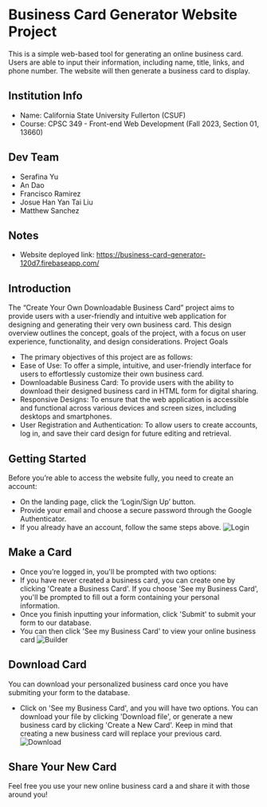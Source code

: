 # Business Card Generator Website Project #

This is a simple web-based tool for generating an online business card. Users are able to input their information, including name, title, links, and phone number. The website will then generate a business card to display.

## Institution Info ##

* Name: California State University Fullerton (CSUF)
* Course: CPSC 349 - Front-end Web Development (Fall 2023, Section 01, 13660)

## Dev Team ##

* Serafina Yu
* An Dao
* Francisco Ramirez
* Josue Han Yan Tai Liu
* Matthew Sanchez

## Notes ##

* Website deployed link: https://business-card-generator-120d7.firebaseapp.com/

## Introduction ##
The “Create Your Own Downloadable Business Card” project aims to provide users with a user-friendly and intuitive web application for designing and generating their very own business card. This design overview outlines the concept, goals of the project, with a focus on user experience, functionality, and design considerations.
Project Goals

* The primary objectives of this project are as follows:
* Ease of Use: To offer a simple, intuitive, and user-friendly interface for users to effortlessly customize their own business card.
* Downloadable Business Card: To provide users with the ability to download their designed business card in HTML form for digital sharing.
* Responsive Designs: To ensure that the web application is accessible and functional across various devices and screen sizes, including desktops and smartphones.
* User Registration and Authentication: To allow users to create accounts, log in, and save their card design for future editing and retrieval.

## Getting Started ##

Before you’re able to access the website fully, you need to create an account:
* On the landing page, click the ‘Login/Sign Up’ button.
* Provide your email and choose a secure password through the Google Authenticator.
* If you already have an account, follow the same steps above.
![Login](https://github.com/serafinayu/CPSC-349-Business_Card_Generator/assets/51179577/fd1cb4e4-b91e-40a5-86b0-7db1ca751f67)


## Make a Card ##
* Once you’re logged in, you'll be prompted with two options:
* If you have never created a business card, you can create one by clicking 'Create a Business Card'. If you choose 'See my Business Card', you'll be prompted to fill out a form containing your personal information.
* Once you finish inputting your information, click 'Submit' to submit your form to our database.
* You can then click 'See my Business Card' to view your online business card
![Builder](https://github.com/serafinayu/CPSC-349-Business_Card_Generator/assets/51179577/9aaec786-998f-4b02-a2c9-9b3a2c401ae5)


## Download Card ##
You can download your personalized business card once you have submiting your form to the database.
* Click on 'See my Business Card', and you will have two options. You can download your file by clicking 'Download file', or generate a new business card by clicking 'Create a New Card'. Keep in mind that creating a new business card will replace your previous card.
![Download](https://github.com/serafinayu/CPSC-349-Business_Card_Generator/assets/51179577/a2873573-2802-4629-a7c6-22023a1d73f2)


## Share Your New Card ##
Feel free you use your new online business card a and share it with those around you!
